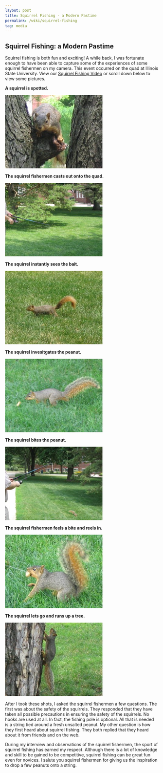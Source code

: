 ```yaml
---
layout: post
title: Squirrel Fishing - a Modern Pastime
permalink: /wiki/squirrel-fishing
tag: media
---
```


## Squirrel Fishing: a Modern Pastime

Squirrel fishing is both fun and exciting! A while back, I was fortunate enough to have been able to capture some of the experiences of some squirrel fishermen on my camera. This event occurred on the quad at Illinois State University. View our <a href="http://www.codepug.com/downloads/squirrel-fishing.mp4">Squirrel Fishing Video</a> or scroll down below to view some pictures.

**A squirrel is spotted.**

![Squirrel Fishing](/assets/images/squirrel-fishing-spotted.jpg)

**The squirrel fishermen casts out onto the quad.**

![Squirrel Fishing](/assets/images/squirrel-fishing-cast.jpg)

**The squirrel instantly sees the bait.**

![Squirrel Fishing](/assets/images/squirrel-fishing-sees-bait.jpg)

**The squirrel invesitgates the peanut.**

![Squirrel Fishing](/assets/images/squirrel-fishing-investigates.jpg)

**The squirrel bites the peanut.**

![Squirrel Fishing](/assets/images/squirrel-fishing-bite.jpg)

**The squirrel fishermen feels a bite and reels in.**

![Squirrel Fishing](/assets/images/squirrel-fishing-on-the-line.jpg)

**The squirrel lets go and runs up a tree.**

![Squirrel Fishing](/assets/images/squirrel-fishing-release.jpg)

After I took these shots, I asked the squirrel fishermen a few questions. The first was about the safety of the squirrels. They responded that they have taken all possible precautions in ensuring the safety of the squirrels. No hooks are used at all. In fact, the fishing pole is optional. All that is needed is a string tied around a fresh unsalted peanut. My other question is how they first heard about squirrel fishing. They both replied that they heard about it from friends and on the web.

During my interview and observations of the squirrel fishermen, the sport of squirrel fishing has earned my respect. Although there is a lot of knowledge and skill to be gained to be competitive, squirrel fishing can be great fun even for novices. I salute you squirrel fishermen for giving us the inspiration to drop a few peanuts onto a string.
